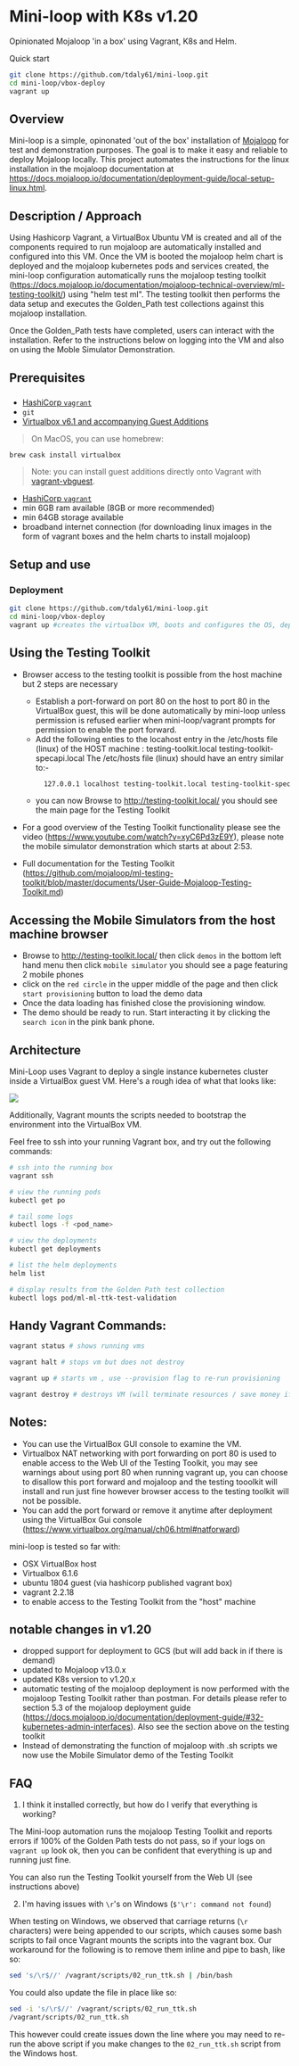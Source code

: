 # Mini-loop with K8s v1.20
Opinionated Mojaloop 'in a box' using Vagrant, K8s and Helm.

Quick start
```bash
git clone https://github.com/tdaly61/mini-loop.git
cd mini-loop/vbox-deploy
vagrant up
```

## Overview

Mini-loop is a simple, opinonated 'out of the box' installation of [Mojaloop](https://mojaloop.io) for test and demonstration purposes. The goal is to make it easy and reliable to deploy Mojaloop locally.
This project automates the instructions for the linux installation in the mojaloop documentation at https://docs.mojaloop.io/documentation/deployment-guide/local-setup-linux.html. 
## Description / Approach

Using Hashicorp Vagrant, a VirtualBox Ubuntu VM is created and all of the components required to run mojaloop are automatically installed and configured into this VM. Once the VM is booted the mojaloop helm chart is deployed and the mojaloop kubernetes pods and services created, the mini-loop configuration automatically runs the mojaloop testing toolkit (https://docs.mojaloop.io/documentation/mojaloop-technical-overview/ml-testing-toolkit/) using "helm test ml". The testing toolkit then performs the data setup and executes the Golden_Path test collections against this mojaloop installation.  

Once the Golden_Path tests have completed, users can interact with the installation. Refer to the instructions below on logging into the VM and also on using the Moble Simulator Demonstration. 


## Prerequisites 

### 
- [HashiCorp `vagrant`](https://www.vagrantup.com)
- `git`  
- [Virtualbox v6.1 and accompanying Guest Additions](https://www.virtualbox.org/wiki/Downloads)
> On MacOS, you can use homebrew:

```bash
brew cask install virtualbox
```

> Note: you can install guest additions directly onto Vagrant with [vagrant-vbguest](https://github.com/dotless-de/vagrant-vbguest). 

- [HashiCorp `vagrant`](https://www.vagrantup.com)
- min 6GB ram available  (8GB or more recommended) 
- min 64GB storage available
- broadband internet connection (for downloading linux images in the form of vagrant boxes and the helm charts to install mojaloop)
## Setup and use 

### Deployment 
```bash
git clone https://github.com/tdaly61/mini-loop.git
cd mini-loop/vbox-deploy
vagrant up #creates the virtualbox VM, boots and configures the OS, deploys mojaloop and runs the Testing Toolkit
```
## Using the Testing Toolkit

- Browser access to the testing toolkit is possible from the host machine but 2 steps are necessary 
  - Establish a port-forward on port 80 on the host to port 80 in the VirtualBox guest, this will be done automatically
    by mini-loop unless permission is refused earlier when mini-loop/vagrant prompts for permission to enable the port forward. 
  - Add the following enties to the locahost entry in the /etc/hosts file (linux) of the HOST machine :
    testing-toolkit.local testing-toolkit-specapi.local 
    The /etc/hosts file (linux) should have an entry similar to:-
    ```bash
      127.0.0.1 localhost testing-toolkit.local testing-toolkit-specapi.local 
    ``` 
  - you can now Browse to http://testing-toolkit.local/ you should see the main page for the Testing Toolkit

- For a good overview of the Testing Toolkit functionality please see the video (https://www.youtube.com/watch?v=xyC6Pd3zE9Y),
  please note the mobile simulator demonstration which starts at about 2:53. 
- Full documentation for the Testing Toolkit (https://github.com/mojaloop/ml-testing-toolkit/blob/master/documents/User-Guide-Mojaloop-Testing-Toolkit.md) 
## Accessing the Mobile Simulators from the host machine browser
- Browse to http://testing-toolkit.local/ then click `demos` in the bottom left hand menu then click `mobile simulator` 
  you should see a page featuring 2 mobile phones 
- click on the `red circle` in the upper middle of the page and then click `start provisioning` button to load the demo data
- Once the data loading has finished close the provisioning window.
- The demo should be ready to run. Start interacting it by clicking the `search icon` in the pink bank phone.  

## Architecture

Mini-Loop uses Vagrant to deploy a single instance kubernetes cluster inside a VirtualBox guest VM. Here's a rough idea of what that looks like:

![](./mini_loop_arch.svg)

Additionally, Vagrant mounts the scripts needed to bootstrap the environment into the VirtualBox VM.

Feel free to ssh into your running Vagrant box, and try out the following commands:
```bash
# ssh into the running box
vagrant ssh

# view the running pods
kubectl get po

# tail some logs
kubectl logs -f <pod_name>

# view the deployments
kubectl get deployments

# list the helm deployments
helm list

# display results from the Golden Path test collection
kubectl logs pod/ml-ml-ttk-test-validation
```

## Handy Vagrant Commands:

```bash
vagrant status # shows running vms

vagrant halt # stops vm but does not destroy

vagrant up # starts vm , use --provision flag to re-run provisioning

vagrant destroy # destroys VM (will terminate resources / save money if using GCS)
```

## Notes:
- You can use the VirtualBox GUI console to examine the VM.
- Virtualbox NAT networking with port forwarding on port 80 is used to enable access to the Web UI of the Testing Toolkit, 
you may see warnings about using port 80 when running vagrant up, you can choose to disallow this port forward and mojaloop 
and the testing tooolkit will install and run just fine however browser access to the testing toolkit will not be possible.
- You can add the port forward or remove it anytime after deployment using the VirtualBox Gui console (https://www.virtualbox.org/manual/ch06.html#natforward)

mini-loop is tested so far with:
- OSX VirtualBox host
- Virtualbox 6.1.6
- ubuntu 1804 guest (via hashicorp published vagrant box)
- vagrant  2.2.18
- to enable access to the Testing Toolkit from the "host" machine 

## notable changes in v1.20
- dropped support for deployment to GCS (but will add back in if there is demand)
- updated to Mojaloop v13.0.x
- updated K8s version to v1.20.x
- automatic testing of the mojaloop deployment is now performed with the mojaloop Testing Toolkit rather than postman. For details please refer to section 5.3 of the mojaloop deployment guide (https://docs.mojaloop.io/documentation/deployment-guide/#32-kubernetes-admin-interfaces). Also see the section above on the testing toolkit  
- Instead of demonstrating the function of mojaloop with .sh scripts we now use the Mobile Simulator demo of the Testing Toolkit

## FAQ

1. I think it installed correctly, but how do I verify that everything is working?

The Mini-loop automation runs the mojaloop Testing Toolkit and reports errors if 100% of the Golden Path tests do not pass, so if your logs on `vagrant up` look ok, then you can be confident that everything is up and running just fine.

You can also run the Testing Toolkit yourself from the Web UI (see instructions above)


2. I'm having issues with `\r`'s on Windows (`$'\r': command not found`)

When testing on Windows, we observed that carriage returns (`\r` characters) were being appended to our scripts, which causes some bash scripts to fail once Vagrant mounts the scripts into the vagrant box. Our workaround for the following is to remove them inline and pipe to bash, like so:

```bash
sed 's/\r$//' /vagrant/scripts/02_run_ttk.sh | /bin/bash
```

You could also update the file in place like so:
```bash
sed -i 's/\r$//' /vagrant/scripts/02_run_ttk.sh
/vagrant/scripts/02_run_ttk.sh
```

This however could create issues down the line where you may need to re-run the above script if you make changes to the `02_run_ttk.sh` script from the Windows host.